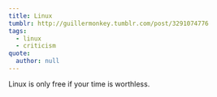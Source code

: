 ```yaml
---
title: Linux
tumblr: http://guillermonkey.tumblr.com/post/3291074776
tags:
  - linux
  - criticism
quote:
  author: null
---
```


Linux is only free if your time is worthless.
